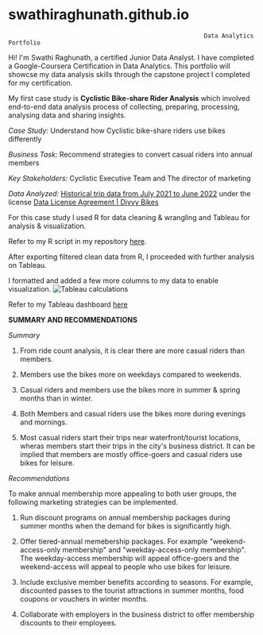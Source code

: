 # swathiraghunath.github.io
                                                           Data Analytics Portfolio



Hi! I'm Swathi Raghunath, a certified Junior Data Analyst. I have completed a Google-Coursera Certification in Data Analytics. This portfolio will showcse my data analysis skills through the capstone project I completed for my certification.

My first case study is **Cyclistic Bike-share Rider Analysis** which involved end-to-end data analysis process of collecting, preparing, processing, analysing data and sharing insights.


*Case Study:* Understand how Cyclistic bike-share riders use bikes differently

*Business Task:* Recommend strategies to convert casual riders into annual members

*Key Stakeholders:* Cyclistic Executive Team and The director of marketing

*Data Analyzed:* [Historical trip data from July 2021 to June 2022](https://divvy-tripdata.s3.amazonaws.com/index.html)
under the license [Data License Agreement | Divvy Bikes](https://ride.divvybikes.com/data-license-agreement)


For this case study I used R for data cleaning & wrangling and Tableau for analysis & visualization.

Refer to my R script in my repository [here](https://github.com/SwathiRaghunath/swathiraghunath.github.io/blob/main/Cyclistic%20Case%20Study%20-%20script%20for%20cleaning%20and%20wrangling.R).

After exporting filtered clean data from R, I proceeded with further analysis on Tableau.

I formatted and added a few more columns to my data to enable visualization. ![Tableau calculations](https://user-images.githubusercontent.com/110858028/183537531-4f3f8ae7-2c13-457a-a068-e2794b2bb853.png)

Refer to my Tableau dashboard [here](https://public.tableau.com/views/GoogleDataAnalyticsCapstoneProject-Cyclistic/CaseStudy?:language=en-US&:display_count=n&:origin=viz_share_link)

**SUMMARY AND RECOMMENDATIONS**

*Summary*

1. From ride count analysis, it is clear there are more casual riders than members.


2. Members use the bikes more on weekdays compared to weekends.


3. Casual riders and members use the bikes more in summer & spring months than in winter. 


4. Both Members and casual riders use the bikes more during evenings and mornings.


5. Most casual riders start their trips near waterfront/tourist locations, wheras members start their trips in the city's business district. It can be implied that members are mostly office-goers and casual riders use bikes for leisure.


*Recommendations*

To make annual membership more appealing to both user groups, the following marketing strategies can be implemented. 


1. Run discount programs on annual membership packages during summer months when the demand for bikes is significantly high.


2. Offer tiered-annual memebership packages. For example "weekend-access-only membership" and "weekday-access-only membership".  The weekday-access membership will appeal office-goers and the weekend-access will appeal to people who use bikes for leisure.


3. Include exclusive member benefits according to seasons. For example, discounted passes to the tourist attractions in summer months, food coupons or vouchers in winter months.


4. Collaborate with employers in the business district to offer membership discounts to their employees.
